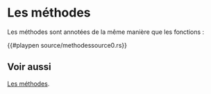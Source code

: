 # Les méthodes

Les méthodes sont annotées de la même manière que les fonctions :

{{#playpen source/methodessource0.rs}}

## Voir aussi

[Les méthodes](../chapitre8/methodes.html).
